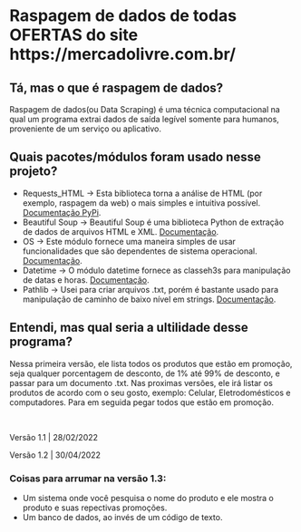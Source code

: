 <h1>Raspagem de dados de todas OFERTAS do site https://mercadolivre.com.br/</h1>

<h2>Tá, mas o que é raspagem de dados?</h2>
<p>Raspagem de dados(ou Data Scraping) é uma técnica computacional na qual um programa extrai dados de saída legível somente para humanos, proveniente de um serviço ou aplicativo.</p>

<h2>Quais pacotes/módulos foram usado nesse projeto?</h2>
<ul>
  <li>Requests_HTML -> Esta biblioteca torna a análise de HTML (por exemplo, raspagem da web) o mais simples e intuitiva possível.
    <a href='https://pypi.org/project/requests-html/'>Documentação PyPi</a>.
  </li>
  <li>Beautiful Soup -> Beautiful Soup é uma biblioteca Python de extração de dados de arquivos HTML e XML.
  <a href='https://www.crummy.com/software/BeautifulSoup/bs4/doc.ptbr/'>Documentação</a>.
  </li>
  <li>OS -> Este módulo fornece uma maneira simples de usar funcionalidades que são dependentes de sistema operacional.
  <a href='https://docs.python.org/pt-br/3/library/os.html'>Documentação</a>.
  </li>
  <li>Datetime -> O módulo datetime fornece as classeh3s para manipulação de datas e horas.
  <a href='https://docs.python.org/pt-br/3/library/datetime.html?highlight=datetime#module-datetime'>Documentação</a>.
  </li>
  <li>Pathlib -> Usei para criar arquivos .txt, porém é bastante usado para manipulação de caminho de baixo nível em strings.
  <a href='https://docs.python.org/pt-br/3/library/pathlib.html?highlight=pathlib#module-pathlib'>Documentação</a>.
  </li>
</ul>

<h2>Entendi, mas qual seria a ultilidade desse programa?</h2>
<p>Nessa primeira versão, ele lista todos os produtos que estão em promoção, seja qualquer porcentagem de desconto, de 1% até 99% de desconto, e passar para um documento .txt. Nas proximas versões, ele irá listar os produtos de acordo com o seu gosto, exemplo: Celular, Eletrodomésticos e computadores. Para em seguida pegar todos que estão em promoção.</p>
<br>
<p>Versão 1.1 | 28/02/2022</p>
<p>Versão 1.2 | 30/04/2022</p>
<h3>Coisas para arrumar na versão 1.3:</h3>
<ul>
  <li>Um sistema onde você pesquisa o nome do produto e ele mostra o produto e suas repectivas promoções.</li>
  <li>Um banco de dados, ao invés de um código de texto.</li>
</ul>
